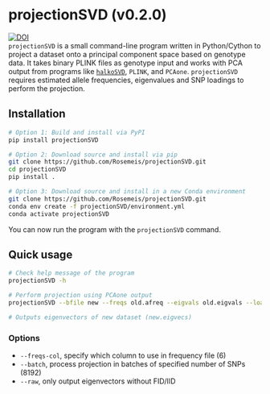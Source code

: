 # projectionSVD (v0.2.0)
[![DOI](https://zenodo.org/badge/866019962.svg)](https://doi.org/10.5281/zenodo.13881621)\
`projectionSVD` is a small command-line program written in Python/Cython to project a dataset onto a principal component space based on genotype data. It takes binary PLINK files as genotype input and works with PCA output from programs like [`halkoSVD`](https://github.com/Rosemeis/halkoSVD), `PLINK`, and `PCAone`. `projectionSVD` requires estimated allele frequencies, eigenvalues and SNP loadings to perform the projection.

## Installation
```bash
# Option 1: Build and install via PyPI
pip install projectionSVD

# Option 2: Download source and install via pip
git clone https://github.com/Rosemeis/projectionSVD.git
cd projectionSVD
pip install .

# Option 3: Download source and install in a new Conda environment
git clone https://github.com/Rosemeis/projectionSVD.git
conda env create -f projectionSVD/environment.yml
conda activate projectionSVD
```
You can now run the program with the `projectionSVD` command. 


## Quick usage
```bash
# Check help message of the program
projectionSVD -h

# Perform projection using PCAone output
projectionSVD --bfile new --freqs old.afreq --eigvals old.eigvals --loadings old.loadings --threads 32 --out new

# Outputs eigenvectors of new dataset (new.eigvecs)
```

### Options
* `--freqs-col`, specify which column to use in frequency file (6)
* `--batch`, process projection in batches of specified number of SNPs (8192)
* `--raw`, only output eigenvectors without FID/IID
